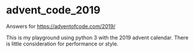 # advent_code_2019
Answers for https://adventofcode.com/2019/

This is my playground using python 3 with the 2019 advent calendar.
There is little consideration for performance or style.

